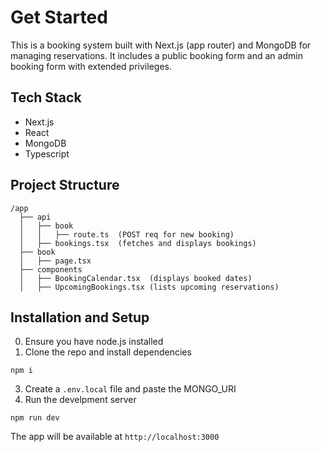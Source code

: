 # Get Started

This is a booking system built with Next.js (app router) and MongoDB for managing reservations. It includes a public booking form and an admin booking form with extended privileges. 

## Tech Stack
+ Next.js
+ React
+ MongoDB
+ Typescript

## Project Structure

```
/app
  ├── api
  │   ├── book
  │   │   ├── route.ts  (POST req for new booking)
  │   ├── bookings.tsx  (fetches and displays bookings)
  ├── book
  │   ├── page.tsx
  ├── components
  │   ├── BookingCalendar.tsx  (displays booked dates)
  │   ├── UpcomingBookings.tsx (lists upcoming reservations)

```
## Installation and Setup
0. Ensure you have node.js installed
2. Clone the repo and install dependencies
```
npm i
```
3. Create a `.env.local` file and paste the MONGO_URI
4. Run the develpment server
```
npm run dev
```
The app will be available at `http://localhost:3000`
